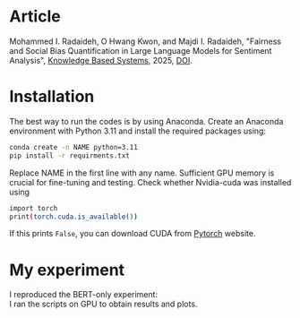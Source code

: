 # Article
Mohammed I. Radaideh, O Hwang Kwon, and Majdi I. Radaideh, "Fairness and Social Bias Quantification in Large Language Models for Sentiment Analysis", [Knowledge Based Systems](https://www.sciencedirect.com/journal/knowledge-based-systems), 2025, [DOI](https://doi.org/10.1016/j.knosys.2025.113569). 

# Installation 
The best way to run the codes is by using Anaconda. Create an Anaconda environment with Python 3.11 and install the required packages using:
```bash  
conda create -n NAME python=3.11
pip install -r requirments.txt
```
Replace NAME in the first line with any name. Sufficient GPU memory is crucial for fine-tuning and testing. Check whether Nvidia-cuda was installed using 
```bash
import torch
print(torch.cuda.is_available())
```
If this prints ```False```, you can download CUDA from [Pytorch](https://pytorch.org/get-started/locally/) website.

# My experiment
I reproduced the BERT-only experiment:  
I ran the scripts on GPU to obtain results and plots.
